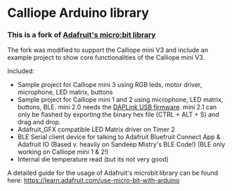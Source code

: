 # Calliope Arduino library

### This is a fork of [Adafruit's micro:bit library](https://github.com/adafruit/Adafruit_Microbit)
The fork was modified to support the Calliope mini V3 and include an example project to show core functionalities of the Calliope mini V3.

Included: 

  * Sample project for Calliope mini 3 using RGB leds, motor driver, microphone, LED matrix, buttons
  * Sample project for Calliope mini 1 and 2 using microphone, LED matrix, buttons, BLE. mini 2.0 needs the [DAPLink USB firmware](https://calliope.cc/faq/0253_calliopemini_if.hex). mini 2.1 can only be flashed by exporting the binary hex file (CTRL + ALT + S) and drag and drop.
  * Adafruit_GFX compatible LED Matrix driver on Timer 2
  * BLE Serial client device for talking to Adafruit Bluefruit Connect App & Adafruit IO (Based v. heavily on Sandeep Mistry's BLE Code!) (BLE only working on Calliope mini 1 & 2!)
  * Internal die temperature read (but its not very good)

A detailed guide for the usage of Adafruit's microbit library can be found here: https://learn.adafruit.com/use-micro-bit-with-arduino
